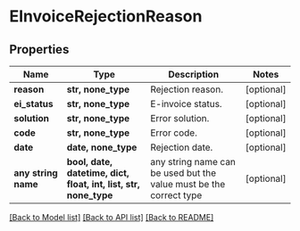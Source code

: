 # EInvoiceRejectionReason


## Properties
Name | Type | Description | Notes
------------ | ------------- | ------------- | -------------
**reason** | **str, none_type** | Rejection reason. | [optional] 
**ei_status** | **str, none_type** | E-invoice status. | [optional] 
**solution** | **str, none_type** | Error solution. | [optional] 
**code** | **str, none_type** | Error code. | [optional] 
**date** | **date, none_type** | Rejection date. | [optional] 
**any string name** | **bool, date, datetime, dict, float, int, list, str, none_type** | any string name can be used but the value must be the correct type | [optional]

[[Back to Model list]](../README.md#documentation-for-models) [[Back to API list]](../README.md#documentation-for-api-endpoints) [[Back to README]](../README.md)



